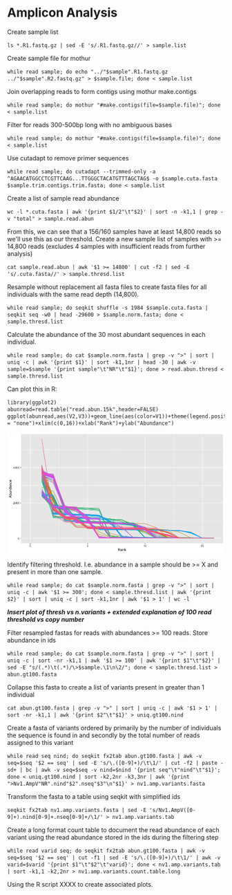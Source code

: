 # Amplicon Analysis

Create sample list
```
ls *.R1.fastq.gz | sed -E 's/.R1.fastq.gz//' > sample.list
```

Create sample file for mothur
```
while read sample; do echo "../"$sample".R1.fastq.gz	../"$sample".R2.fastq.gz" > $sample.file; done < sample.list
```

Join overlapping reads to form contigs using mothur make.contigs
```
while read sample; do mothur "#make.contigs(file=$sample.file)"; done < sample.list
```

Filter for reads 300-500bp long with no ambiguous bases
```
while read sample; do mothur "#make.contigs(file=$sample.file)"; done < sample.list
```

Use cutadapt to remove primer sequences
```
while read sample; do cutadapt --trimmed-only -a ^AGAACATGGCCTCGTTCAAG...TTGGGCTACATGTTTAGCTAG$ -o $sample.cuta.fasta $sample.trim.contigs.trim.fasta; done < sample.list
```

Create a list of sample read abundance
```
wc -l *.cuta.fasta | awk '{print $1/2"\t"$2}' | sort -n -k1,1 | grep -v "total" > sample.read.abun
```

From this, we can see that a 156/160 samples have at least 14,800 reads so we'll use this as our threshold.
Create a new sample list of samples with >= 14,800 reads (excludes 4 samples with insufficient reads from further analysis)
```
cat sample.read.abun | awk '$1 >= 14800' | cut -f2 | sed -E 's/.cuta.fasta//' > sample.thresd.list
```

Resample without replacement all fasta files to create fasta files for all individuals with the same read depth (14,800).
```
while read sample; do seqkit shuffle -s 1984 $sample.cuta.fasta | seqkit seq -w0 | head -29600 > $sample.norm.fasta; done < sample.thresd.list
```


Calculate the abundance of the 30 most abundant sequences in each individual.
```
while read sample; do cat $sample.norm.fasta | grep -v ">" | sort | uniq -c | awk '{print $1}' | sort -k1,1nr | head -30 | awk -v sample=$sample '{print sample"\t"NR"\t"$1}'; done > read.abun.thresd < sample.thresd.list
```

Can plot this in R:
```
library(ggplot2)
abunread=read.table("read.abun.15k",header=FALSE)
ggplot(abunread,aes(V2,V3))+geom_line(aes(color=V1))+theme(legend.position = "none")+xlim(c(0,16))+xlab("Rank")+ylab("Abundance")
```

![plot](rank.read.abun.plot.png)


Identify filtering threshold. I.e. abundance in a sample should be >= X and present in more than one sample.
```
while read sample; do cat $sample.norm.fasta | grep -v ">" | sort | uniq -c | awk '$1 >= 300'; done < sample.thresd.list | awk '{print $2}' | sort | uniq -c | sort -k1,1nr | awk '$1 > 1' | wc -l
```

***Insert plot of thresh vs n.variants + extended explanation of 100 read threshold vs copy number***

Filter resampled fastas for reads with abundances >= 100 reads. Store abundance in ids
```
while read sample; do cat $sample.norm.fasta | grep -v ">" | sort | uniq -c | sort -nr -k1,1 | awk '$1 >= 100' | awk '{print $1"\t"$2}' | sed -E "s/(.*)\t(.*)/\>$sample.\1\n\2/"; done < sample.thresd.list > abun.gt100.fasta
```

Collapse this fasta to create a list of variants present in greater than 1 individual
```
cat abun.gt100.fasta | grep -v ">" | sort | uniq -c | awk '$1 > 1' | sort -nr -k1,1 | awk '{print $2"\t"$1}' > uniq.gt100.nind
```

Create a fasta of variants ordered by primarily by the number of individuals the sequence is found in and secondly by the total number of reads assigned to this variant
```
while read seq nind; do seqkit fx2tab abun.gt100.fasta | awk -v seq=$seq '$2 == seq' | sed -E 's/\.([0-9]+)/\t\1/' | cut -f2 | paste -sd+ | bc | awk -v seq=$seq -v nind=$nind '{print seq"\t"nind"\t"$1}'; done < uniq.gt100.nind | sort -k2,2nr -k3,3nr | awk '{print ">Nv1.AmpV"NR".nind"$2".nseq"$3"\n"$1}' > nv1.amp.variants.fasta
```

Transform the fasta to a table using seqkit with simplified ids
```
seqkit fx2tab nv1.amp.variants.fasta | sed -E 's/Nv1.AmpV([0-9]+).nind[0-9]+.nseq[0-9]+/\1/' > nv1.amp.variants.tab
```

Create a long format count table to document the read abundance of each variant using the read abundance stored in the ids during the filtering step
```
while read varid seq; do seqkit fx2tab abun.gt100.fasta | awk -v seq=$seq '$2 == seq' | cut -f1 | sed -E 's/\.([0-9]+)/\t\1/' | awk -v varid=$varid '{print $1"\t"$2"\t"varid}'; done < nv1.amp.variants.tab | sort -k1,1 -k2,2nr > nv1.amp.variants.count.table.long
```

Using the R script XXXX to create associated plots.

